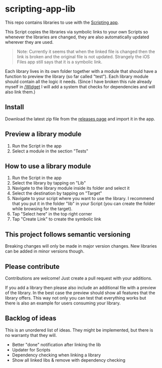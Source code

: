 # scripting-app-lib

This repo contains libraries to use with the [Scripting app](https://apps.apple.com/app/id6479691128).

This Script copies the libraries via symbolic links to your own Scripts so whenever the libraries are changed, they are also automatically updated wherever they are used.

> Note: Currently it seems that when the linked file is changed then the link is broken and the original file is not updated. Strangely the iOS Files app still says that it is a symbolic link.

Each library lives in its own folder together with a module that should have a function to preview the library (so far called "test"). Each library module should contain all the logic it needs. (Since I have broken this rule already myself in [/Widget](/Widget) I will add a system that checks for dependencies and will also link them.)

## Install

Download the latest zip file from the [releases page](https://github.com/schl3ck/scripting-app-lib/releases) and import it in the app.

## Preview a library module

1. Run the Script in the app
2. Select a module in the section "Tests"

## How to use a library module

1. Run the Script in the app
2. Select the library by tapping on "Lib"
3. Navigate to the library module inside its folder and select it
4. Select the destination by tapping on "Target"
5. Navigate to your script where you want to use the library. I recommend that you put it in the folder "lib" in your Script (you can create the folder while browsing for the target).
6. Tap "Select here" in the top right corner
7. Tap "Create Link" to create the symbolic link

## This project follows semantic versioning

Breaking changes will only be made in major version changes. New libraries can be added in minor versions though.

## Please contribute

Contributions are welcome! Just create a pull request with your additions.

If you add a library then please also include an additional file with a preview of the library. In the best case the preview should show all features that the library offers. This way not only you can test that everything works but there is also an example for users consuming your library.

## Backlog of ideas

This is an unordered list of ideas. They might be implemented, but there is no warranty that they will.

* Better "done" notification after linking the lib
* Updater for Scripts
* Dependency checking when linking a library
* Show all linked libs & remove with dependency checking
